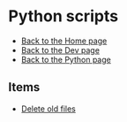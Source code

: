 # Python scripts

- [Back to the Home page](../../../README.md)
- [Back to the Dev page](../../README.md)
- [Back to the Python page](../README.md)

## Items
- [Delete old files](Delete%20old%20files.py)
